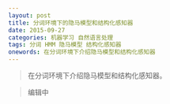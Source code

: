 ```yaml
---
layout: post
title: 分词环境下的隐马模型和结构化感知器
date: 2015-09-27
categories: 机器学习 自然语言处理
tags: 分词 HMM 隐马模型 结构化感知器
onewords: 在分词环境下介绍隐马模型和结构化感知器
---
```

> 在分词环境下介绍隐马模型和结构化感知器。

> 编辑中


